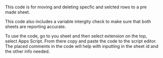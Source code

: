 This code is for moving and deleting specfic and selcted rows to a pre made sheet.

This code also includes a variable intergity check to make sure that both sheets are reporting accurate.

To use the code, go to you sheet and then select extension on the top, select Apps Script. From there copy and paste the code to the
script editor. The placed comments in the code will help with inputting in the sheet id and the other info needed. 
